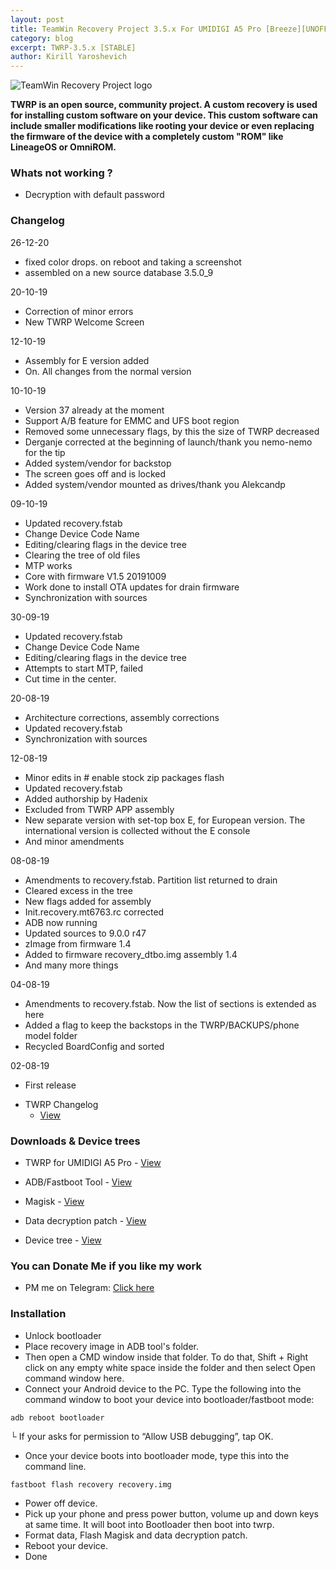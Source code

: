 ```yaml
---
layout: post
title: TeamWin Recovery Project 3.5.x For UMIDIGI A5 Pro [Breeze][UNOFFICIAL]
category: blog
excerpt: TWRP-3.5.x [STABLE]
author: Kirill Yaroshevich
---
```


![TeamWin Recovery Project logo](https://sun9-33.userapi.com/c856128/v856128788/129d24/iLAcN0OaTZI.jpg)

**TWRP is an open source, community project. A custom recovery is used for installing custom software on your device.
 This custom software can include smaller modifications like rooting your device or even replacing
 the firmware of the device with a completely custom "ROM" like LineageOS or OmniROM.**

### Whats not working ?
* Decryption with default password

### Changelog
26-12-20
- fixed color drops. on reboot and taking a screenshot
- assembled on a new source database 3.5.0_9

20-10-19
- Correction of minor errors
- New TWRP Welcome Screen

12-10-19
- Assembly for E version added
- On. All changes from the normal version

10-10-19
- Version 37 already at the moment
- Support A/B feature for EMMC and UFS boot region
- Removed some unnecessary flags, by this the size of TWRP decreased
- Derganje corrected at the beginning of launch/thank you nemo-nemo for the tip
- Added system/vendor for backstop
- The screen goes off and is locked
- Added system/vendor mounted as drives/thank you Alekcandp

09-10-19
- Updated recovery.fstab
- Change Device Code Name
- Editing/clearing flags in the device tree
- Clearing the tree of old files
- MTP works
- Core with firmware V1.5 20191009
- Work done to install OTA updates for drain firmware
- Synchronization with sources

30-09-19
- Updated recovery.fstab
- Change Device Code Name
- Editing/clearing flags in the device tree
- Attempts to start MTP, failed
- Cut time in the center.

20-08-19
- Architecture corrections, assembly corrections
- Updated recovery.fstab
- Synchronization with sources

12-08-19
- Minor edits in # enable stock zip packages flash
- Updated recovery.fstab
- Added authorship by Hadenix
- Excluded from TWRP APP assembly
- New separate version with set-top box E, for European version. The international version is collected without the E console
- And minor amendments

08-08-19
- Amendments to recovery.fstab. Partition list returned to drain
- Cleared excess in the tree
- New flags added for assembly
- Init.recovery.mt6763.rc corrected
- ADB now running
- Updated sources to 9.0.0 r47
- zImage from firmware 1.4
- Added to firmware recovery_dtbo.img assembly 1.4
- And many more things

04-08-19
- Amendments to recovery.fstab. Now the list of sections is extended as here
- Added a flag to keep the backstops in the TWRP/BACKUPS/phone model folder
- Recycled BoardConfig and sorted

02-08-19
- First release

* TWRP Changelog
  * [View](https://t.me/UMIDIGIA5Pro)

### Downloads & Device trees
* TWRP for UMIDIGI A5 Pro - [View](https://androidfilehost.com/?w=files&flid=297428)
* ADB/Fastboot Tool - [View](https://dl.google.com/android/repository/platform-tools-latest-windows.zip)
* Magisk - [View](https://github.com/topjohnwu/Magisk/releases)
* Data decryption patch - [View](https://androidfilehost.com/?fid=6006931924117935374)

* Device tree - [View](https://github.com/UMIDIGI-MT6763-Development/android_device_umidigi_breeze)

### You can Donate Me if you like my work
* PM me on Telegram: [Click here](https://web.telegram.org/#/im?p=@Hadenix)

### Installation
* Unlock bootloader
* Place recovery image in ADB tool's folder.
* Then open a CMD window inside that folder. To do that, Shift + Right click on any empty white space inside the folder and then select Open command window here.
* Connect your Android device to the PC. Type the following into the command window to boot your device into bootloader/fastboot mode:
```
adb reboot bootloader
```
└ If your asks for permission to “Allow USB debugging”, tap OK.
* Once your device boots into bootloader mode, type this into the command line.
```
fastboot flash recovery recovery.img
```
* Power off device.
* Pick up your phone and press power button, volume up and down keys at same time. It will boot into Bootloader then boot into twrp.
* Format data, Flash Magisk and data decryption patch.
* Reboot your device.
* Done
